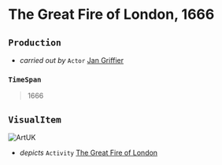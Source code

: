 # The Great Fire of London, 1666

## `Production`
* _carried out by_ `Actor` [Jan Griffier](http://vocab.getty.edu/ulan/500031308)

### `TimeSpan`
> 1666


## `VisualItem`
![ArtUK](https://d3d00swyhr67nd.cloudfront.net/w944h944/collection/COL/MOL/COL_MOL_27_142-001.jpg)

* _depicts_ `Activity` [The Great Fire of London](Events/great-fire-of-london)
